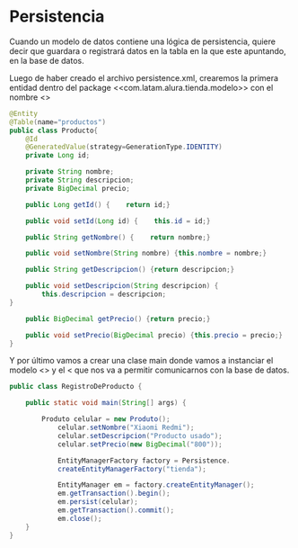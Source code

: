 # Persistencia
Cuando un modelo de datos contiene una lógica de persistencia, quiere decir que guardara o registrará datos en la tabla en la que este apuntando, en la base de datos.

Luego de haber creado el archivo persistence.xml, crearemos la primera entidad dentro del package <<com.latam.alura.tienda.modelo>> con el nombre <<Producto>>

``` java
@Entity
@Table(name="productos")
public class Producto{
    @Id
    @GeneratedValue(strategy=GenerationType.IDENTITY)
    private Long id;

    private String nombre;
    private String descripcion;
    private BigDecimal precio;

    public Long getId() {    return id;}

    public void setId(Long id) {    this.id = id;}

    public String getNombre() {    return nombre;}

    public void setNombre(String nombre) {this.nombre = nombre;}

    public String getDescripcion() {return descripcion;}

    public void setDescripcion(String descripcion) {
        this.descripcion = descripcion;
}

    public BigDecimal getPrecio() {return precio;}

    public void setPrecio(BigDecimal precio) {this.precio = precio;}
}
```
Y por último vamos a crear una clase main donde vamos a instanciar el modelo <<Producto>> y el <<EntityManager> que nos va a permitir comunicarnos con la base de datos.
``` java
public class RegistroDeProducto {

    public static void main(String[] args) {

        Produto celular = new Produto();
            celular.setNombre("Xiaomi Redmi");
            celular.setDescripcion("Producto usado");
            celular.setPrecio(new BigDecimal("800"));

            EntityManagerFactory factory = Persistence.
            createEntityManagerFactory("tienda");

            EntityManager em = factory.createEntityManager();
            em.getTransaction().begin();
            em.persist(celular);
            em.getTransaction().commit();
            em.close();
    }
}
```